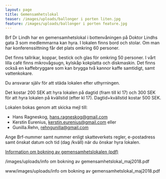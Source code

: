 ```yaml
---
layout: page
title: Gemensamhetslokal
teaser: /images/uploads/ballonger i porten liten.jpg
feature: /images/uploads/ballonger i porten feature.jpg
---
```

Brf Dr Lindh har en gemensamhetslokal i bottenvåningen på Doktor Lindhs gata 3 som medlemmarna kan hyra. I lokalen finns bord och stolar. Om man har konferenssittning får det plats omkring 60 personer.

Det finns tallrikar, koppar, bestick och glas för omkring 50 personer.
I vårt lilla café finns mikrovågsugn, kylskåp kokplatta och diskmaskin. Det finns också en kaffebryggare som kan brygga två kannor kaffe samtidigt, samt vattenkokare.

Du ansvarar själv för att städa lokalen efter uthyrningen.

Det kostar 200 SEK att hyra lokalen på dagtid (fram till kl 17) och 300 SEK för att hyra lokalen på kvällstid (efter kl 17). Dagtid+kvällstid kostar 500 SEK.

Lokalen bokas genom att skicka mejl till:

* Hans Ragneskog, hans.ragneskog@gmail.com
* Kerstin Eurenius, kerstin.eurenius@gmail.com eller
* Gunilla.Rehn, rehngunilla@gmail.com

Ange Brf-nummer samt nummer enligt skatteverkets regler, e-postadress samt önskat datum och tid (dag /kväll) när du önskar hyra lokalen.

[Information om bokning av gemensamhetslokalen (pdf)](<www/images/uploads/info om bokning av gemensamhetslokal_maj2018.pdf>)

/images/uploads/info om bokning av gemensamhetslokal_maj2018.pdf

www/images/uploads/info om bokning av gemensamhetslokal_maj2018.pdf
